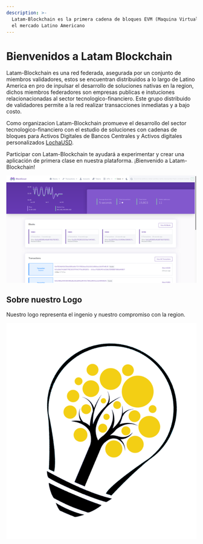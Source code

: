 ```yaml
---
description: >-
  Latam-Blockchain es la primera cadena de bloques EVM (Maquina Virtual de Ethereum) con USDT como moneda nativa, enfocada en
  el mercado Latino Americano
---
```


# Bienvenidos a Latam Blockchain

Latam-Blockchain es una red federada, asegurada por un conjunto de miembros validadores, estos se encuentran distribuidos a lo largo de Latino America
en pro de inpulsar el desarrollo de soluciones nativas en la region, dichos miembros federadores son empresas publicas e instuciones relacionacionadas al sector 
tecnologico-financiero. Este grupo distribuido de validadores permite a la red realizar transacciones inmediatas y a bajo costo.   


Como organizacion Latam-Blockchain promueve el desarrollo del sector tecnologico-financiero con el estudio de soluciones con cadenas de bloques para Activos Digitales de Bancos Centrales y Activos digitales personalizados [LochaUSD](https://locha-usd.github.io/).

Participar con Latam-Blockchain te ayudará a experimentar y crear una aplicación de primera clase en nuestra plataforma. ¡Bienvenido a Latam-Blockchain!

![Latam-Blockchain Explorador de Bloques](.gitbook/assets/blockscout.png)

## Sobre nuestro Logo

Nuestro logo representa el ingenio y nuestro compromiso con la region.

![Locha logo](.gitbook/assets/logo_big.png)





